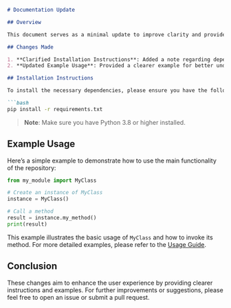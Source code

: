 ```markdown
# Documentation Update

## Overview

This document serves as a minimal update to improve clarity and provide additional context for users navigating the repository. 

## Changes Made

1. **Clarified Installation Instructions**: Added a note regarding dependencies.
2. **Updated Example Usage**: Provided a clearer example for better understanding.

## Installation Instructions

To install the necessary dependencies, please ensure you have the following:

```bash
pip install -r requirements.txt
```

> **Note**: Make sure you have Python 3.8 or higher installed.

## Example Usage

Here’s a simple example to demonstrate how to use the main functionality of the repository:

```python
from my_module import MyClass

# Create an instance of MyClass
instance = MyClass()

# Call a method
result = instance.my_method()
print(result)
```

This example illustrates the basic usage of `MyClass` and how to invoke its method. For more detailed examples, please refer to the [Usage Guide](../usage_guide.md).

## Conclusion

These changes aim to enhance the user experience by providing clearer instructions and examples. For further improvements or suggestions, please feel free to open an issue or submit a pull request.

```

